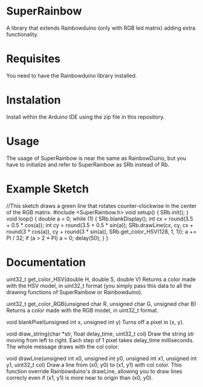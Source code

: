 # SuperRainbow
A library that extends Rainbowduino (only with RGB led matrix) adding extra functionality.
# Requisites
You need to have the Rainbowduino library installed.
# Instalation
Install within the Arduino IDE using the zip file in this repository.
# Usage
The usage of SuperRainbow is near the same as RainbowDuino, but you have to initialize and refer to SuperRainbow as SRb instead of Rb.
# Example Sketch
//This sketch draws a green line that rotates counter-clockwise in the center of the RGB matrix.
#include <SuperRainbow.h>
void setup() {
  SRb.init();
}
void loop() {
  double a = 0;
  while (1) {
    SRb.blankDisplay();
    int cx = round(3.5 + 0.5 * cos(a));
    int cy = round(3.5 + 0.5 * sin(a));
    SRb.drawLine(cx, cy, cx + round(3 * cos(a)), cy + round(3 * sin(a)), SRb.get_color_HSV(128, 1, 1));
    a += PI / 32;
    if (a > 2 * PI) a = 0;
    delay(50);
  }
}
# Documentation
uint32_t get_color_HSV(double H, double S, double V)
Returns a color made with the HSV model, in uint32_t format (you simply pass this data to all the drawing functions of SuperRainbow or Rainbowduino).

uint32_t get_color_RGB(unsigned char R, unsigned char G, unsigned char B)
Returns a color made with the RGB model, in uint32_t format.

void blankPixel(unsigned int x, unsigned int y)
Turns off a pixel in (x, y).

void draw_string(char *str, float delay_time, uint32_t col)
Draw the string str moving from left to right. Each step of 1 pixel takes delay_time milliseconds. The whole message draws with the col color.

void drawLine(unsigned int x0, unsigned int y0, unsigned int x1, unsigned int y1, uint32_t col)
Draw a line from (x0, y0) to (x1, y1) with col color. This function override Rainbowduino's drawLine, allowing you to draw lines correcly even if (x1, y1) is more near to origin than (x0, y0).
